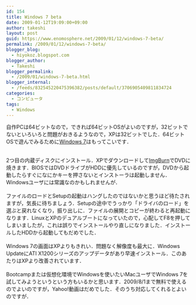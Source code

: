 ```yaml
---
id: 154
title: Windows 7 beta
date: 2009-01-12T19:09:00+09:00
author: takeshi
layout: post
guid: https://www.enomosphere.net/2009/01/12/windows-7-beta/
permalink: /2009/01/12/windows-7-beta/
blogger_blog:
  - hiyokoz.blogspot.com
blogger_author:
  - Takeshi
blogger_permalink:
  - /2009/01/windows-7-beta.html
blogger_internal:
  - /feeds/832545220475396382/posts/default/3706905409811834724
categories:
  - コンピュータ
tags:
  - Windows
---
```

自作PCは64ビットなので，できれば64ビットOSがよいのですが，32ビットでないといろいろと問題がおきるようなので，XPは32ビットでした．64ビットOSで遊んでみるために<a href="http://www.microsoft.com/windows7/">Windows 7</a>はもってこいです．<div><br /></div><div>2つ目の内蔵ディスクにインストール．XPでダウンロードして<a href="http://www.imgburn.com/">ImgBurn</a>でDVDに焼きます．BIOSではDVDドライブがHDDに優先しているのですが，DVDから起動したらすぐになにかキーを押さないとインストーラは起動しません．Windowsユーザには常識なのかもしれませんが．</div><div><br /></div><div>ファイルのロードとSetupの起動はハングしたのではないかと思うほど待たされますが，気長に待ちましょう．Setupの途中でうっかり「ドライバのロード」を選ぶと戻れなくなり，振り出しに．ファイルの展開とコピーが終わると再起動になります．LinuxとXPのデュアルブートになっていたので，心配してF8を押してしまいましたが，これは誤りでインストールやり直しになりました．インストールしたHDDから起動してもだめでした．</div><div><br /></div><div>Windows 7の画面はXPよりもきれい．問題なく解像度も最大に．Windows UpdateにATI X1200シリーズのアップデータがあり早速インストール．このあたりはXPより改善されています．</div><div><br /></div><div>Bootcampまたは仮想化環境でWindowsを使いたいMacユーザでWindows 7を試してみようというという方もいるかと思います．2009/8/1まで無料で使えるのでよいのですが，Yahoo!動画はだめでした．そのうち対応してくれるとよいのですが．</div>
